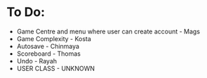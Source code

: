 # To Do:
* Game Centre and menu where user can create account - Mags
* Game Complexity - Kosta
* Autosave  - Chinmaya
* Scoreboard - Thomas
* Undo - Rayah
* USER CLASS - UNKNOWN